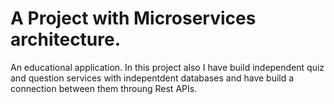 # A Project with Microservices architecture.
An educational application. In this project also I have build independent quiz and question services with indepentdent databases and have build a connection between them throung Rest APIs.
